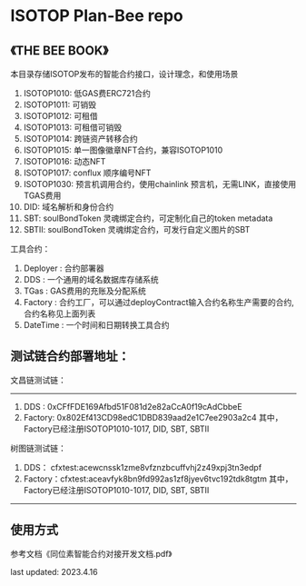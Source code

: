 # ISOTOP Plan-Bee repo
## 《THE BEE BOOK》 

本目录存储ISOTOP发布的智能合约接口，设计理念，和使用场景  
1. ISOTOP1010: 低GAS费ERC721合约  
2. ISOTOP1011: 可销毁  
3. ISOTOP1012: 可租借 
4. ISOTOP1013: 可租借可销毁  
5. ISOTOP1014: 跨链资产转移合约  
6. ISOTOP1015: 单一图像徽章NFT合约，兼容ISOTOP1010   
7. ISOTOP1016: 动态NFT   
8. ISOTOP1017: conflux 顺序编号NFT  
9. ISOTOP1030: 预言机调用合约，使用chainlink 预言机，无需LINK，直接使用TGAS费用  
10. DID: 域名解析和身份合约
11. SBT: soulBondToken 灵魂绑定合约，可定制化自己的token metadata
12. SBTII: soulBondToken 灵魂绑定合约，可发行自定义图片的SBT

工具合约：  
1. Deployer : 合约部署器  
2. DDS :  一个通用的域名数据库存储系统  
3. TGas : GAS费用的充账及分配系统  
4. Factory : 合约工厂，可以通过deployContract输入合约名称生产需要的合约, 合约名称见上面列表  
5. DateTime : 一个时间和日期转换工具合约  


## 测试链合约部署地址：

文昌链测试链：
***
1. DDS : 0xCFfFDE169Afbd51F081d2e82aCcA0f19cAdCbbeE  
2. Factory:  0x802Ef413CD98edC1DBD839aad2e1C7ee2903a2c4
其中，Factory已经注册ISOTOP1010-1017, DID, SBT, SBTII

树图链测试链：
1. DDS： cfxtest:acewcnssk1zme8vfznzbcuffvhj2z49xpj3tn3edpf
2. Factory：cfxtest:aceavfyk8bn9fd992as1zf8jyev6tvc192tdk8tgtm
其中，Factory已经注册ISOTOP1010-1017, DID, SBT, SBTII
***

## 使用方式
参考文档《同位素智能合约对接开发文档.pdf》

last updated: 2023.4.16

